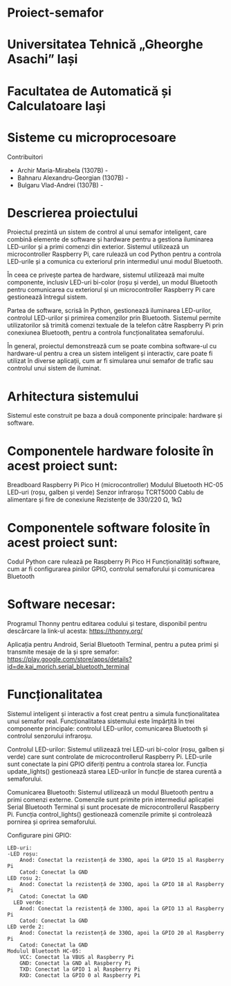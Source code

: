 # Proiect-semafor
# Universitatea Tehnică „Gheorghe Asachi” Iași
# Facultatea de Automatică și Calculatoare Iași
# Sisteme cu microprocesoare
Contribuitori
  - Archir Maria-Mirabela (1307B) -
  - Bahnaru Alexandru-Georgian (1307B) -
  - Bulgaru Vlad-Andrei (1307B) - 



# Descrierea proiectului

Proiectul prezintă un sistem de control al unui semafor inteligent, care combină elemente de software și hardware pentru a gestiona iluminarea LED-urilor și a primi comenzi din exterior. Sistemul utilizează un microcontroller Raspberry Pi, care rulează un cod Python pentru a controla LED-urile și a comunica cu exteriorul prin intermediul unui modul Bluetooth.

În ceea ce privește partea de hardware, sistemul utilizează mai multe componente, inclusiv LED-uri bi-color (roșu și verde), un modul Bluetooth pentru comunicarea cu exteriorul și un microcontroller Raspberry Pi care gestionează întregul sistem.

Partea de software, scrisă în Python, gestionează iluminarea LED-urilor, controlul LED-urilor și primirea comenzilor prin Bluetooth. Sistemul permite utilizatorilor să trimită comenzi textuale de la telefon către Raspberry Pi prin conexiunea Bluetooth, pentru a controla funcționalitatea semaforului.

În general, proiectul demonstrează cum se poate combina software-ul cu hardware-ul pentru a crea un sistem inteligent și interactiv, care poate fi utilizat în diverse aplicații, cum ar fi simularea unui semafor de trafic sau controlul unui sistem de iluminat.

# Arhitectura sistemului

Sistemul este construit pe baza a două componente principale: hardware și software.

# Componentele hardware folosite în acest proiect sunt:

Breadboard
Raspberry Pi Pico H (microcontroller)
Modulul Bluetooth HC-05
LED-uri (roșu, galben și verde)
Senzor infraroșu TCRT5000
Cablu de alimentare și fire de conexiune
Rezistențe de 330/220 Ω, 1kΩ

# Componentele software folosite în acest proiect sunt:

Codul Python care rulează pe Raspberry Pi Pico H
Funcționalități software, cum ar fi configurarea pinilor GPIO, controlul semaforului și comunicarea Bluetooth

# Software necesar:

Programul Thonny pentru editarea codului și testare, disponibil pentru descărcare la link-ul acesta: https://thonny.org/

Aplicația pentru Android, Serial Bluetooth Terminal, pentru a putea primi și transmite mesaje de la și spre semafor: https://play.google.com/store/apps/details?id=de.kai_morich.serial_bluetooth_terminal

# Funcționalitatea

Sistemul inteligent și interactiv a fost creat pentru a simula funcționalitatea unui semafor real. Funcționalitatea sistemului este împărțită în trei componente principale: controlul LED-urilor, comunicarea Bluetooth și controlul senzorului infraroșu.

Controlul LED-urilor: Sistemul utilizează trei LED-uri bi-color (roșu, galben și verde) care sunt controlate de microcontrollerul Raspberry Pi. LED-urile sunt conectate la pini GPIO diferiți pentru a controla starea lor. Funcția update_lights() gestionează starea LED-urilor în funcție de starea curentă a semaforului.

Comunicarea Bluetooth: Sistemul utilizează un modul Bluetooth pentru a primi comenzi externe. Comenzile sunt primite prin intermediul aplicației Serial Bluetooth Terminal și sunt procesate de microcontrollerul Raspberry Pi. Funcția control_lights() gestionează comenzile primite și controlează pornirea și oprirea semaforului.



Configurare pini GPIO:
    
    LED-uri:
  	-LED roșu:
	  	Anod: Conectat la rezistență de 330Ω, apoi la GPIO 15 al Raspberry Pi	
	  	Catod: Conectat la GND
  	LED rosu 2:
	  	Anod: Conectat la rezistență de 330Ω, apoi la GPIO 18 al Raspberry Pi
	  	Catod: Conectat la GND
	  LED verde:
	  	Anod: Conectat la rezistență de 330Ω, apoi la GPIO 13 al Raspberry Pi
  		Catod: Conectat la GND
  	LED verde 2:
	   	Anod: Conectat la rezistență de 330Ω, apoi la GPIO 20 al Raspberry Pi
	  	Catod: Conectat la GND
    Modulul Bluetooth HC-05:
	  	VCC: Conectat la VBUS al Raspberry Pi
	  	GND: Conectat la GND al Raspberry Pi
	 	TXD: Conectat la GPIO 1 al Raspberry Pi
	  	RXD: Conectat la GPIO 0 al Raspberry Pi
